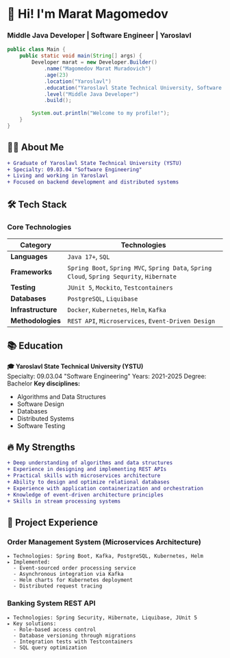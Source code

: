 # 👋 Hi! I'm Marat Magomedov 
### Middle Java Developer | Software Engineer | Yaroslavl

```java
public class Main {
    public static void main(String[] args) {
        Developer marat = new Developer.Builder()
            .name("Magomedov Marat Muradovich")
            .age(23)
            .location("Yaroslavl")
            .education("Yaroslavl State Technical University, Software Engineering")
            .level("Middle Java Developer")
            .build();
        
        System.out.println("Welcome to my profile!");
    }
}
```
## 🧑‍💻 About Me
```diff
+ Graduate of Yaroslavl State Technical University (YSTU)
+ Specialty: 09.03.04 "Software Engineering"
+ Living and working in Yaroslavl
+ Focused on backend development and distributed systems
```
## 🛠️ Tech Stack
### Core Technologies
| Category       | Technologies                                                                                   |
|-----------------|-----------------------------------------------------------------------------------------------|
| **Languages**       | `Java 17+`, `SQL`                                                                          |
| **Frameworks**  | `Spring Boot`, `Spring MVC`, `Spring Data`, `Spring Cloud`, `Spring Sequrity`, `Hibernate`    |
| **Testing**| `JUnit 5`, `Mockito`, `Testcontainers`                                                             |
| **Databases** | `PostgreSQL`, `Liquibase`                                                                       |
| **Infrastructure**| `Docker`, `Kubernetes`, `Helm`, `Kafka`                                                     |
| **Methodologies** | `REST API`, `Microservices`, `Event-Driven Design`                                          |
## 📚 Education
**🎓 Yaroslavl State Technical University (YSTU)**  
Specialty: 09.03.04 "Software Engineering" 
Years: 2021-2025 
Degree: Bachelor 
**Key disciplines:**
- Algorithms and Data Structures
- Software Design
- Databases
- Distributed Systems
- Software Testing
## 🔥 My Strengths
```diff
+ Deep understanding of algorithms and data structures
+ Experience in designing and implementing REST APIs
+ Practical skills with microservices architecture
+ Ability to design and optimize relational databases
+ Experience with application containerization and orchestration
+ Knowledge of event-driven architecture principles
+ Skills in stream processing systems
```
## 🚀 Project Experience
### Order Management System (Microservices Architecture)
```plaintext
▸ Technologies: Spring Boot, Kafka, PostgreSQL, Kubernetes, Helm
▸ Implemented: 
  - Event-sourced order processing service
  - Asynchronous integration via Kafka
  - Helm charts for Kubernetes deployment
  - Distributed request tracing
```
### Banking System REST API
```plaintext
▸ Technologies: Spring Security, Hibernate, Liquibase, JUnit 5
▸ Key solutions:
  - Role-based access control
  - Database versioning through migrations
  - Integration tests with Testcontainers
  - SQL query optimization
```
